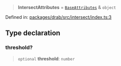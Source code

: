 > **IntersectAttributes** = [`BaseAttributes`](/PUBLIC_PATH/type-aliases/BaseAttributes.md) & `object`

Defined in: [packages/drab/src/intersect/index.ts:3](https://github.com/rossrobino/components/blob/main/packages/drab/src/intersect/index.ts#L3)

## Type declaration

### threshold?

> `optional` **threshold**: `number`
